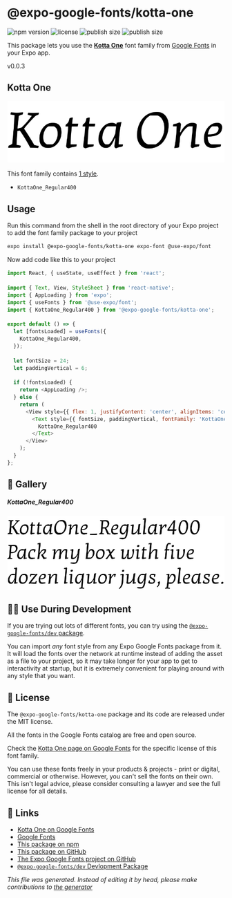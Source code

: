 # @expo-google-fonts/kotta-one

![npm version](https://flat.badgen.net/npm/v/@expo-google-fonts/kotta-one)
![license](https://flat.badgen.net/github/license/expo/google-fonts)
![publish size](https://flat.badgen.net/packagephobia/install/@expo-google-fonts/kotta-one)
![publish size](https://flat.badgen.net/packagephobia/publish/@expo-google-fonts/kotta-one)

This package lets you use the [**Kotta One**](https://fonts.google.com/specimen/Kotta+One) font family from [Google Fonts](https://fonts.google.com/) in your Expo app.

v0.0.3

## Kotta One

![Kotta One](./font-family.png)

This font family contains [1 style](#gallery).

- `KottaOne_Regular400`

## Usage

Run this command from the shell in the root directory of your Expo project to add the font family package to your project
```sh
expo install @expo-google-fonts/kotta-one expo-font @use-expo/font
```

Now add code like this to your project
```js
import React, { useState, useEffect } from 'react';

import { Text, View, StyleSheet } from 'react-native';
import { AppLoading } from 'expo';
import { useFonts } from '@use-expo/font';
import { KottaOne_Regular400 } from '@expo-google-fonts/kotta-one';

export default () => {
  let [fontsLoaded] = useFonts({
    KottaOne_Regular400,
  });

  let fontSize = 24;
  let paddingVertical = 6;

  if (!fontsLoaded) {
    return <AppLoading />;
  } else {
    return (
      <View style={{ flex: 1, justifyContent: 'center', alignItems: 'center' }}>
        <Text style={{ fontSize, paddingVertical, fontFamily: 'KottaOne_Regular400' }}>
          KottaOne_Regular400
        </Text>
      </View>
    );
  }
};

```

## 🔡 Gallery

##### KottaOne_Regular400
![KottaOne_Regular400](./0d0a0a70c6c66af4f55948fe817266bdb57b4ac8de0a0fe31f41350ccb139a41.ttf.png)


## 👩‍💻 Use During Development

If you are trying out lots of different fonts, you can try using the [`@expo-google-fonts/dev` package](https://github.com/expo/google-fonts/tree/master/font-packages/dev#readme).

You can import *any* font style from any Expo Google Fonts package from it. It will load the fonts
over the network at runtime instead of adding the asset as a file to your project, so it may take longer
for your app to get to interactivity at startup, but it is extremely convenient
for playing around with any style that you want.

## 📖 License

The `@expo-google-fonts/kotta-one` package and its code are released under the MIT license.

All the fonts in the Google Fonts catalog are free and open source.

Check the [Kotta One page on Google Fonts](https://fonts.google.com/specimen/Kotta+One) for the specific license of this font family.

You can use these fonts freely in your products & projects - print or digital, commercial or otherwise. However, you can't sell the fonts on their own. This isn't legal advice, please consider consulting a lawyer and see the full license for all details.

## 🔗 Links

- [Kotta One on Google Fonts](https://fonts.google.com/specimen/Kotta+One)
- [Google Fonts](https://fonts.google.com/)
- [This package on npm](https://www.npmjs.com/package/@expo-google-fonts/kotta-one)
- [This package on GitHub](https://github.com/expo/google-fonts/tree/master/font-packages/kotta-one)
- [The Expo Google Fonts project on GitHub](https://github.com/expo/google-fonts)
- [`@expo-google-fonts/dev` Devlopment Package](https://github.com/expo/google-fonts/tree/master/font-packages/dev)


*This file was generated. Instead of editing it by head, please make contributions to [the generator](https://github.com/expo/google-fonts/tree/master/packages/generator)*
